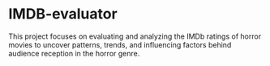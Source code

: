 # IMDB-evaluator
This project focuses on evaluating and analyzing the IMDb ratings of horror movies to uncover patterns, trends, and influencing factors behind audience reception in the horror genre. 
